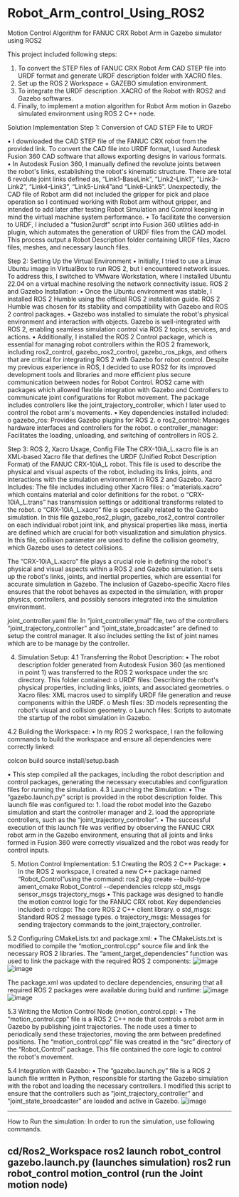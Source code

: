 # Robot_Arm_control_Using_ROS2
Motion Control Algorithm for FANUC CRX Robot Arm in Gazebo simulator using ROS2

This project included following steps: 
1. To convert the STEP files of FANUC CRX Robot Arm CAD STEP file into URDF format and generate URDF description folder with XACRO files. 
2. Set up the ROS 2 Workspace + GAZEBO simulation environment.
3. To integrate the URDF description .XACRO of the Robot with ROS2 and Gazebo softwares.
4. Finally, to implement a motion algorithm for Robot Arm motion in Gazebo simulated environment using ROS 2 C++ node.

Solution Implementation
Step 1: Conversion of CAD STEP File to URDF

• I downloaded the CAD STEP file of the FANUC CRX robot from the provided link. To convert the CAD file into URDF format, I used Autodesk Fusion 360 CAD software that allows exporting designs in various formats.
• In Autodesk Fusion 360, I manually defined the revolute joints between the robot's links, establishing the robot's kinematic structure. There are total 6 revolute joint links defined as, “Link1-BaseLink”, “Link2-Link1”, “Link3-Link2”, “Link4-Link3”, “Link5-Link4”and “Link6-Link5”. Unexpectedly, the CAD file of Robot arm did not included the gripper for pick and place operation so I continued working with Robot arm without gripper, and intended to add later after testing Robot Simulation and Control keeping in mind the virtual machine system performance.
• To facilitate the conversion to URDF, I included a “fusion2urdf” script into Fusion 360 utilities add-in plugin, which automates the generation of URDF files from the CAD model. This process output a Robot Description folder containing URDF files, Xacro files, meshes, and necessary launch files.

Step 2: Setting Up the Virtual Environment
• Initially, I tried to use a Linux Ubuntu image in VirtualBox to run ROS 2, but I encountered network issues. To address this, I switched to VMware Workstation, where I installed Ubuntu 22.04 on a virtual machine resolving the network connectivity issue.
ROS 2 and Gazebo Installation:
• Once the Ubuntu environment was stable, I installed ROS 2 Humble using the official ROS 2 installation guide. ROS 2 Humble was chosen for its stability and compatibility with Gazebo and ROS 2 control packages.
• Gazebo was installed to simulate the robot's physical environment and interaction with objects. Gazebo is well-integrated with ROS 2, enabling seamless simulation control via ROS 2 topics, services, and actions.
• Additionally, I installed the ROS 2 Control package, which is essential for managing robot controllers within the ROS 2 framework, including ros2_control, gazebo_ros2_control, gazebo_ros_pkgs, and others that are critical for integrating ROS 2 with Gazebo for robot control. Despite my previous experience in ROS, I decided to use ROS2 for its improved development tools and libraries and more efficient plus secure communication between nodes for Robot Control. ROS2 came with packages which allowed flexible integration with Gazebo and Controllers to communicate joint configurations for Robot movement. The package includes controllers like the joint_trajectory_controller, which I later used to control the robot arm's movements.
• Key dependencies installed included:
  o gazebo_ros: Provides Gazebo plugins for ROS 2.
  o ros2_control: Manages hardware interfaces and controllers for the robot.
  o controller_manager: Facilitates the loading, unloading, and switching of controllers in ROS 2.


Step 3: ROS 2, Xacro Usage, Config File
The CRX-10iA_L.xacro file is an XML-based Xacro file that defines the URDF (Unified Robot Description Format) of the FANUC CRX-10iA_L robot. This file is used to describe the physical and visual aspects of the robot, including its links, joints, and interactions with the simulation environment in ROS 2 and Gazebo. Xacro Includes:
The file includes including other Xacro files:
  o “materials.xacro” which contains material and color definitions for the robot.
  o “CRX-10iA_L.trans” has transmission settings or additional transforms related to the robot.
  o “CRX-10iA_L.xacro” file is specifically related to the Gazebo simulation. In this file gazebo_ros2_plugin, gazebo_ros2_control controller on each individual robot joint link, and physical properties like mass, inertia are defined which are crucial for both visualization and simulation physics. In this file, collision parameter are used to define the collision geometry, which Gazebo uses to detect collisions.

The “CRX-10iA_L.xacro” file plays a crucial role in defining the robot's physical and visual aspects within a ROS 2 and Gazebo simulation. It sets up the robot's links, joints, and inertial properties, which are essential for accurate simulation in Gazebo. The inclusion of Gazebo-specific Xacro files ensures that the robot behaves as expected in the simulation, with proper physics, controllers, and possibly sensors integrated into the simulation environment.

joint_controller.yaml file:
In “joint_controller.ymal” file, two of the controllers “joint_trajectory_controller” and “joint_state_broadcaster” are defined to setup the control manager. It also includes setting the list of joint names which are to be manage by the controller.

4. Simulation Setup:
4.1 Transferring the Robot Description:
• The robot description folder generated from Autodesk Fusion 360 (as mentioned in point 1) was transferred to the ROS 2 workspace under the src directory. This folder contained:
  o URDF files: Describing the robot's physical properties, including links, joints, and associated geometries.
  o Xacro files: XML macros used to simplify URDF file generation and reuse components within the URDF.
  o Mesh files: 3D models representing the robot's visual and collision geometry.
  o Launch files: Scripts to automate the startup of the robot simulation in Gazebo.

4.2 Building the Workspace:
• In my ROS 2 workspace, I ran the following commands to build the workspace and ensure all dependencies were correctly linked:

colcon build
source install/setup.bash

• This step compiled all the packages, including the robot description and control packages, generating the necessary executables and configuration files for running the simulation.
4.3 Launching the Simulation:
• The “gazebo.launch.py” script is provided in the robot description folder. This launch file was configured to: 
    1. load the robot model into the Gazebo simulation and start the controller manager and 
    2. load the appropriate controllers, such as the “joint_trajectory_controller”.
• The successful execution of this launch file was verified by observing the FANUC CRX robot arm in the Gazebo environment, ensuring that all joints and links formed in Fusion 360 were correctly visualized and the robot was ready for control inputs.

5. Motion Control Implementation:
5.1 Creating the ROS 2 C++ Package:
• In the ROS 2 workspace, I created a new C++ package named “Robot_Control”using the command:
ros2 pkg create --build-type ament_cmake Robot_Control --dependencies rclcpp std_msgs sensor_msgs trajectory_msgs
• This package was designed to handle the motion control logic for the FANUC CRX robot. Key dependencies included:
  o rclcpp: The core ROS 2 C++ client library.
  o std_msgs: Standard ROS 2 message types.
  o trajectory_msgs: Messages for sending trajectory commands to the joint_trajectory_controller.


5.2 Configuring CMakeLists.txt and package.xml:
• The CMakeLists.txt is modified to compile the “motion_control.cpp” source file and link the necessary ROS 2 libraries. The “ament_target_dependencies” function was used to link the package with the required ROS 2 components:
![image](https://github.com/user-attachments/assets/0c44a0ce-fd94-4fb2-89ff-d8c7253b318e)
![image](https://github.com/user-attachments/assets/b5fdbe03-2d94-43d6-b2c7-bbfdb34974b5)

The package.xml was updated to declare dependencies, ensuring that all required ROS 2 packages were available during build and runtime:
![image](https://github.com/user-attachments/assets/925b52ae-7f10-44e9-b169-0875478998ee)
![image](https://github.com/user-attachments/assets/10876fc4-0939-4c8f-a514-01a4919bea18)

5.3 Writing the Motion Control Node (motion_control.cpp):
• The “motion_control.cpp” file is a ROS 2 C++ node that controls a robot arm in Gazebo by publishing joint trajectories. The node uses a timer to periodically send these trajectories, moving the arm between predefined positions. The “motion_control.cpp” file was created in the “src” directory of the “Robot_Control” package. This file contained the core logic to control the robot's movement.

5.4 Integration with Gazebo:
• The “gazebo.launch.py” file is a ROS 2 launch file written in Python, responsible for starting the Gazebo simulation with the robot and loading the necessary controllers. I modified this script to ensure that the controllers such as “joint_trajectory_controller” and “joint_state_broadcaster” are loaded and active in Gazebo.
![image](https://github.com/user-attachments/assets/45308c74-66c1-439e-8e2d-dcb4c9705a61)

-----------------------------------------------------------------------------------------------------------------------------------------------------------------------------------------
How to Run the simulation:
In order to run the simulation, use following commands.
 
 cd/Ros2_Workspace
 ros2 launch robot_control gazebo.launch.py (launches simulation)
 ros2 run robot_control motion_control (run the Joint motion node)
-----------------------------------------------------------------------------------------------------------------------------------------------------------------------------------------



